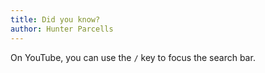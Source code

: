 ```yaml
---
title: Did you know?
author: Hunter Parcells
---
```


On YouTube, you can use the `/` key to focus the search bar.
